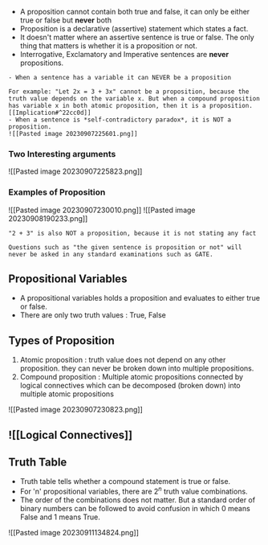 - A proposition cannot contain both true and false, it can only be either true or false but **never** both
- Proposition is a declarative (assertive) statement which states a fact.
- It doesn't matter where an assertive sentence is true or false. The only thing that matters is whether it is a proposition or not.
- Interrogative, Exclamatory and Imperative sentences are **never** propositions.

```ad-important
- When a sentence has a variable it can NEVER be a proposition

For example: "Let 2x = 3 + 3x" cannot be a proposition, because the truth value depends on the variable x. But when a compound proposition has variable x in both atomic proposition, then it is a proposition. [[Implication#^22cc0d]]
- When a sentence is *self-contradictory paradox*, it is NOT a proposition.
![[Pasted image 20230907225601.png]]

```


### Two Interesting arguments
![[Pasted image 20230907225823.png]]

### Examples of Proposition

![[Pasted image 20230907230010.png]]
![[Pasted image 20230908190233.png]]

```ad-attention
"2 + 3" is also NOT a proposition, because it is not stating any fact
```

```ad-warning
Questions such as "the given sentence is proposition or not" will never be asked in any standard examinations such as GATE.
```

## Propositional Variables

- A propositional variables holds a proposition and evaluates to either true or false.
- There are only two truth values : True, False

## Types of Proposition

1. Atomic proposition : truth value does not depend on any other proposition. they can never be broken down into multiple propositions.
2. Compound proposition : Multiple atomic propositions connected by logical connectives which can be decomposed (broken down) into multiple atomic propositions

![[Pasted image 20230907230823.png]]

## ![[Logical Connectives]]
## Truth Table

- Truth table tells whether a compound statement is true or false.
- For 'n' propositional variables, there are $2^n$ truth value combinations. 
- The order of the combinations does not matter. But a standard order of binary numbers can be followed to avoid confusion in which 0 means False and 1 means True.

![[Pasted image 20230911134824.png]]
